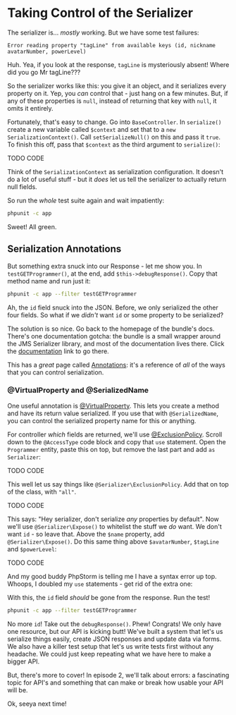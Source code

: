 # Taking Control of the Serializer

The serializer is... *mostly* working. But we have some test failures:

    Error reading property "tagLine" from available keys (id, nickname
    avatarNumber, powerLevel)

Huh. Yea, if you look at the response, `tagLine` is mysteriously absent!
Where did you go Mr tagLine???

So the serializer works like this: you give it an object, and it serializes
every property on it. Yep, you *can* control that - just hang on a few minutes.
But, if any of these properties is `null`, instead of returning that key
with `null`, it omits it entirely.

Fortunately, that's easy to change. Go into `BaseController`. In `serialize()`
create a new variable called `$context` and set that to a `new SerializationContext()`.
Call `setSerializeNull()` on this and pass it `true`. To finish this off,
pass that `$context` as the third argument to `serialize()`:

TODO CODE

Think of the `SerializationContext` as serialization configuration. It doesn't
do a lot of useful stuff - but it *does* let us tell the serializer to actually
return null fields.

So run the *whole* test suite again and wait impatiently:

```bash
phpunit -c app
```

Sweet! All green.

## Serialization Annotations

But something extra snuck into our Response - let me show you. In `testGETProgrammer()`,
at the end, add `$this->debugResponse()`. Copy that method name and run just
it:

```bash
phpunit -c app --filter testGETProgrammer
```

Ah, the `id` field snuck into the JSON. Before, we only serialized the other
four fields. So what if we *didn't* want `id` or some property to be serialized?

The solution is so nice. Go back to the homepage of the bundle's docs. There's
one documentation gotcha: the bundle is a small wrapper around the JMS Serializer
library, and most of the documentation lives there. Click the
[documentation](http://jmsyst.com/libs/serializer) link to go there.

This has a *great* page called [Annotations](http://jmsyst.com/libs/serializer/master/reference/annotations):
it's a reference of *all* of the ways that you can control serialization.

### @VirtualProperty and @SerializedName

One useful annotation is [@VirtualProperty](http://jmsyst.com/libs/serializer/master/reference/annotations#virtualproperty).
This lets you create a method and have its return value serialized. If you
use that with `@SerializedName`, you can control the serialized property
name for this or anything.

For controller *which* fields are returned, we'll use
[@ExclusionPolicy](http://jmsyst.com/libs/serializer/master/reference/annotations#exclusionpolicy).
Scroll down to the `@AccessType` code block and copy that `use` statement.
Open the `Programmer` entity, paste this on top, but remove the last part
and add `as Serializer`:

TODO CODE

This well let us say things like `@Serializer\ExclusionPolicy`. Add that
on top of the class, with `"all"`.

TODO CODE

This says: "Hey serializer, don't serialize *any* properties by default".
Now we'll use `@Serializer\Expose()` to whitelist the stuff we *do* want.
We don't want `id` - so leave that. Above the `$name` property, add
`@Serializer\Expose()`. Do this same thing above `$avatarNumber`, `$tagLine`
and `$powerLevel`:

TODO CODE

And my good buddy PhpStorm is telling me I have a syntax error up top. Whoops,
I doubled my `use` statements - get rid of the extra one:

With this, the `id` field *should* be gone from the response. Run the test!

```bash
phpunit -c app --filter testGETProgrammer
```

No more `id`! Take out the `debugResponse()`. Phew! Congrats! We only have
one resource, but our API is kicking butt! We've built a system that let's
us serialize things easily, create JSON responses and update data via forms.
We also have a killer test setup that let's us write tests first without
any headache. We could just keep repeating what we have here to make a bigger
API.

But, there's more to cover! In episode 2, we'll talk about errors: a fascinating
topic for API's and something that can make or break how usable your API
will be.

Ok, seeya next time!
